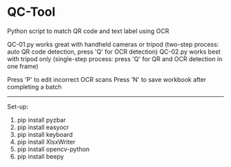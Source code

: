 # QC-Tool
Python script to match QR code and text label using OCR

QC-01.py works great with handheld cameras or tripod (two-step process: auto QR code detection, press 'Q' for OCR detection)
QC-02.py works best with tripod only (single-step process: press 'Q' for QR and OCR detection in one frame)

Press 'P' to edit incorrect OCR scans
Press 'N' to save workbook after completing a batch

---
Set-up:
1. pip install pyzbar
2. pip install easyocr
3. pip install keyboard
4. pip install XlsxWriter
5. pip install opencv-python
6. pip install beepy
